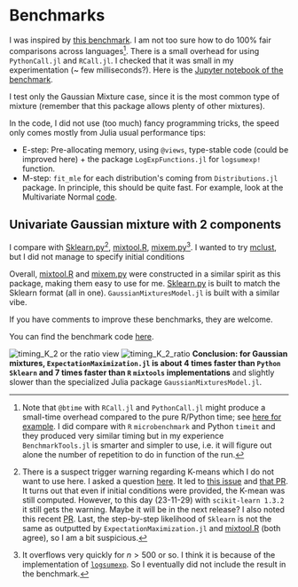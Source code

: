 # Benchmarks

I was inspired by [this benchmark](https://floswald.github.io/post/em-benchmarks/).
I am not too sure how to do 100% fair comparisons across languages[^1].
There is a small overhead for using `PythonCall.jl` and `RCall.jl`. I checked that it was small in my experimentation (~ few milliseconds?).
Here is the [Jupyter notebook of the benchmark](https://github.com/dmetivie/ExpectationMaximization.jl/blob/714da3ee132984a0ce71263bcc20a70615fab454/benchmarks/benchmark_v2_K2_unidim.ipynb).

I test only the Gaussian Mixture case, since it is the most common type of mixture (remember that this package allows plenty of other mixtures).

In the code, I did not use (too much) fancy programming tricks, the speed only comes mostly from Julia usual performance tips:

- E-step: Pre-allocating memory, using `@views`, type-stable code (could be improved here) + the package `LogExpFunctions.jl` for `logsumexp!` function.
- M-step: `fit_mle` for each distribution's coming from `Distributions.jl` package. In principle, this should be quite fast. For example, look at the Multivariate Normal [code](https://github.com/JuliaStats/Distributions.jl/blob/aad64af36e83f9a191de34f497e584943ffa84e5/src/multivariate/mvnormal.jl#L419).

## Univariate Gaussian mixture with 2 components

I compare with [Sklearn.py](https://scikit-learn.org/stable/modules/generated/sklearn.mixture.GaussianMixture.html#sklearn.mixture.GaussianMixture)[^2], [mixtool.R](https://cran.r-project.org/web/packages/mixtools/index.html), [mixem.py](https://mixem.readthedocs.io/en/latest/index.html)[^3].
I wanted to try [mclust](https://cloud.r-project.org/web/packages/mclust/vignettes/mclust.html), but I did not manage to specify initial conditions

Overall, [mixtool.R](https://cran.r-project.org/web/packages/mixtools/index.html) and [mixem.py](https://mixem.readthedocs.io/en/latest/index.html) were constructed in a similar spirit as this package, making them easy to use for me. [Sklearn.py](https://scikit-learn.org/stable/modules/generated/sklearn.mixture.GaussianMixture.html#sklearn.mixture.GaussianMixture) is built to match the Sklearn format (all in one). `GaussianMixturesModel.jl` is built with a similar vibe.

If you have comments to improve these benchmarks, they are welcome.

You can find the benchmark code [here](https://github.com/dmetivie/ExpectationMaximization.jl/tree/master/benchmarks/benchmark_v1_K2_unidim.jl).

![timing_K_2](https://github.com/user-attachments/assets/d0eed38a-a66e-4b7e-8e4d-de3782190343)
or the ratio view
![timing_K_2_ratio](https://github.com/user-attachments/assets/3d174899-c50c-4f71-8dbb-4a9a0a238713)
**Conclusion: for Gaussian mixtures, `ExpectationMaximization.jl` is about 4 times faster than `Python` `Sklearn` and 7 times faster than `R` `mixtools` implementations** and slightly slower than the specialized Julia package `GaussianMixturesModel.jl`.

[^1]: Note that `@btime` with `RCall.jl` and `PythonCall.jl` might produce a small-time overhead compared to the pure R/Python time; see [here for example](https://discourse.julialang.org/t/benchmarking-julia-vs-python-vs-r-with-pycall-and-rcall/37308).
I did compare with `R` `microbenchmark` and Python `timeit` and they produced very similar timing but in my experience `BenchmarkTools.jl` is smarter and simpler to use, i.e. it will figure out alone the number of repetition to do in function of the run.

[^2]: There is a suspect trigger warning regarding K-means which I do not want to use here. I asked a question [here](https://github.com/scikit-learn/scikit-learn/discussions/25916). It led to [this issue](https://github.com/scikit-learn/scikit-learn/issues/26015) and [that PR](https://github.com/scikit-learn/scikit-learn/pull/26021). It turns out that even if initial conditions were provided, the K-mean was still computed. However, to this day (23-11-29) with `scikit-learn 1.3.2` it still gets the warning. Maybe it will be in the next release? I also noted this recent [PR](https://github.com/scikit-learn/scikit-learn/pull/26416).
Last, the step-by-step likelihood of `Sklearn` is not the same as outputted by `ExpectationMaximization.jl` and [mixtool.R](https://cran.r-project.org/web/packages/mixtools/index.html) (both agree), so I am a bit suspicious.

[^3]: It overflows very quickly for $n>500$ or so. I think it is because of the implementation of [`logsumexp`](https://github.com/sseemayer/mixem/blob/2ffd990b22a12d48313340b427feae73bcf6062d/mixem/em.py#L5). So I eventually did not include the result in the benchmark.
